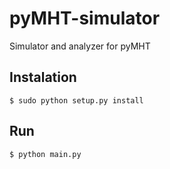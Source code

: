 # pyMHT-simulator
Simulator and analyzer for pyMHT


## Instalation

	$ sudo python setup.py install
	
## Run
	$ python main.py